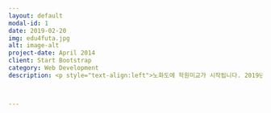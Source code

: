 ```yaml
---
layout: default
modal-id: 1
date: 2019-02-20
img: edu4futa.jpg
alt: image-alt
project-date: April 2014
client: Start Bootstrap
category: Web Development
description: <p style="text-align:left">노화도에 학원미교가 시작됩니다. 2019년 3월에 개강하는 학원 설명회에 초대합니다. </p>



---
```

